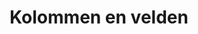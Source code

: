 ---
layout: template
title: Kolommen en velden
url: /databank/kolommen-en-velden
collection: databank
links:
---